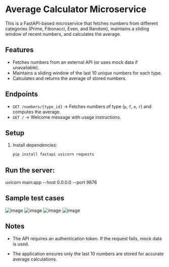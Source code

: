 # Average Calculator Microservice  

This is a FastAPI-based microservice that fetches numbers from different categories (Prime, Fibonacci, Even, and Random), maintains a sliding window of recent numbers, and calculates the average.  

## Features  
- Fetches numbers from an external API (or uses mock data if unavailable).  
- Maintains a sliding window of the last 10 unique numbers for each type.  
- Calculates and returns the average of stored numbers.  

## Endpoints  
- `GET /numbers/{type_id}` → Fetches numbers of type (`p`, `f`, `e`, `r`) and computes the average.  
- `GET /` → Welcome message with usage instructions.  

## Setup  
1. Install dependencies:  
   ```bash
   pip install fastapi uvicorn requests

## Run the server:
uvicorn main:app --host 0.0.0.0 --port 9876  
   
## Sample test cases
![image](https://github.com/user-attachments/assets/51f7897b-310e-42c8-b070-152c380f2d01)
![image](https://github.com/user-attachments/assets/bd303d79-bf56-42f2-90a7-23a2ffa18269)
![image](https://github.com/user-attachments/assets/51f7897b-310e-42c8-b070-152c380f2d01)
![image](https://github.com/user-attachments/assets/93d4925a-9e2f-49c4-95b5-47baee9a7ed5)

## Notes
- The API requires an authentication token. If the request fails, mock data is used.

- The application ensures only the last 10 numbers are stored for accurate average calculations.
